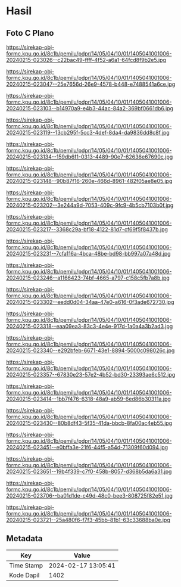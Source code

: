 # Hasil

## Foto C Plano

https://sirekap-obj-formc.kpu.go.id/8c1b/pemilu/pdpr/14/05/04/10/01/1405041001006-20240215-023026--c22bac49-ffff-4f52-a6a1-64fcd8f9b2e5.jpg

https://sirekap-obj-formc.kpu.go.id/8c1b/pemilu/pdpr/14/05/04/10/01/1405041001006-20240215-023047--25e7656d-26e9-4578-b448-e7488541a6ce.jpg

https://sirekap-obj-formc.kpu.go.id/8c1b/pemilu/pdpr/14/05/04/10/01/1405041001006-20240215-023103--b14970a9-e4b3-44ac-84a2-369bf0661db6.jpg

https://sirekap-obj-formc.kpu.go.id/8c1b/pemilu/pdpr/14/05/04/10/01/1405041001006-20240215-023119--13cb295f-5cc3-4def-8da4-da9836dd8c8f.jpg

https://sirekap-obj-formc.kpu.go.id/8c1b/pemilu/pdpr/14/05/04/10/01/1405041001006-20240215-023134--159db6f1-0313-4489-90e7-62636e67690c.jpg

https://sirekap-obj-formc.kpu.go.id/8c1b/pemilu/pdpr/14/05/04/10/01/1405041001006-20240215-023148--90b87f16-260e-466d-8961-482f05ae8e05.jpg

https://sirekap-obj-formc.kpu.go.id/8c1b/pemilu/pdpr/14/05/04/10/01/1405041001006-20240215-023202--3e244a9d-7053-409c-9fc9-4b5cb7103b0f.jpg

https://sirekap-obj-formc.kpu.go.id/8c1b/pemilu/pdpr/14/05/04/10/01/1405041001006-20240215-023217--3368c29a-bf18-4122-81d7-cf69f5f8437b.jpg

https://sirekap-obj-formc.kpu.go.id/8c1b/pemilu/pdpr/14/05/04/10/01/1405041001006-20240215-023231--7cfa116a-4bca-48be-bd98-bb997a07a48d.jpg

https://sirekap-obj-formc.kpu.go.id/8c1b/pemilu/pdpr/14/05/04/10/01/1405041001006-20240215-023246--a1166423-74bf-4665-a797-c158c5fb7a8b.jpg

https://sirekap-obj-formc.kpu.go.id/8c1b/pemilu/pdpr/14/05/04/10/01/1405041001006-20240215-023302--eedd0d04-34aa-47e0-a616-0f3ade672730.jpg

https://sirekap-obj-formc.kpu.go.id/8c1b/pemilu/pdpr/14/05/04/10/01/1405041001006-20240215-023318--eaa09ea3-83c3-4e4e-917d-1a0a4a3b2ad3.jpg

https://sirekap-obj-formc.kpu.go.id/8c1b/pemilu/pdpr/14/05/04/10/01/1405041001006-20240215-023340--e292bfeb-6671-43e1-8894-5000c098026c.jpg

https://sirekap-obj-formc.kpu.go.id/8c1b/pemilu/pdpr/14/05/04/10/01/1405041001006-20240215-023357--67830e23-57e2-4b52-bd30-23393ae6c512.jpg

https://sirekap-obj-formc.kpu.go.id/8c1b/pemilu/pdpr/14/05/04/10/01/1405041001006-20240215-023414--1bb7f476-6318-48a9-ab59-6ed86b30311a.jpg

https://sirekap-obj-formc.kpu.go.id/8c1b/pemilu/pdpr/14/05/04/10/01/1405041001006-20240215-023430--80b8df43-5f35-41da-bbcb-8fa00ac4eb55.jpg

https://sirekap-obj-formc.kpu.go.id/8c1b/pemilu/pdpr/14/05/04/10/01/1405041001006-20240215-023451--e0bffa3e-21f6-44f5-a54d-71309f60d094.jpg

https://sirekap-obj-formc.kpu.go.id/8c1b/pemilu/pdpr/14/05/04/10/01/1405041001006-20240215-023651--19b4f339-c7f0-458b-8057-d368b5da6a31.jpg

https://sirekap-obj-formc.kpu.go.id/8c1b/pemilu/pdpr/14/05/04/10/01/1405041001006-20240215-023706--ba01d1de-c49d-48c0-bee3-808725f82e51.jpg

https://sirekap-obj-formc.kpu.go.id/8c1b/pemilu/pdpr/14/05/04/10/01/1405041001006-20240215-023721--25a480f6-f7f3-45bb-81b1-63c33688ba0e.jpg


## Metadata

| Key        | Value               |
| ---------- | ------------------- |
| Time Stamp | 2024-02-17 13:05:41 |
| Kode Dapil | 1402                |



